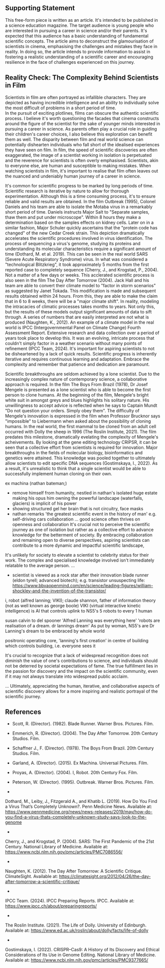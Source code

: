 <!-- SPDX-License-Identifier: zlib-acknowledgement -->
## Supporting Statement
This free-form piece is written as an article. 
It's intended to be published in a science education magazine.
The target audience is young people who are interested in pursuing a career in science and/or their parents.
It's expected that this audience has a basic understanding of fundamental scientific concepts. 
The article aims to deconstruct the glamourisation of scientists in cinema, emphasising the challenges and mistakes they face in reality.
In doing so, the article intends to provide information to assist in fostering a realistic understanding of a scientific career and encouraging resilience in the face of challenges experienced on this journey.

## Reality Check: The Complexity Behind Scientists in Film 

Scientists in film are often portrayed as infallible characters. 
They are depicted as having incredible intelligence and an ability to individually solve the most difficult of problems in a short period of time.   
In the pursuit of exciting plotlines, films can obscure the authentic scientific process.
I believe it's worth questioning the facades that cinema constructs around the figure of the scientist for the sake of younger minds interested in pursuing a career in science.
As parents often play a crucial role in guiding their children's career choices, I also believe this exploration can benefit them as well.
The disparity between film and real world science can potentially dishearten individuals who fall short of the idealised experiences they have seen on film.
In film, the speed of scientific discoveries are often exaggerated, the image of a scientist working in isolation is perpetuated and the reverence for scientists is often overly emphasised.
Scientists, akin to everyone else, are human and susceptible to making mistakes. 
When watching scientists in film, it's important to realise that film often leaves out the nuanced and undeniably human journey of a career in science.

It's common for scientific progress to be marked by long periods of time. 
Scientific research is iterative by nature to allow for thorough experimentation. 
Although this is a time consuming process, it's to ensure reliable and valid results are obtained.
In the film Outbreak (1995), Colonel Daniels and his team are able to isolate the Motaba virus in a remarkably short period of time.
Daniels instructs Major Salt to "Separate samples, thaw them and put under microscope". 
Within 8 hours they make a determination based on the samples effects on kidney cells.
Later on in a similar fashion, Major Schuler quickly ascertains that the "protein code has changed" of the new Cedar Creek strain. 
This depiction dramatically accelerates the scientific procedures involved in virus identification.
The process of sequencing a virus's genome, studying its proteins and understanding its molecular characteristics require a significant amount of time (Dothard, M. et al. 2019).
This can be seen in the real world SARS (Severe Acute Respiratory Syndrome) virus.
In what was considered a "technological Blitzkrieg", it took approximately 5 months from the first reported case to completely sequence (Cherry, J., and Krogstad, P., 2004).
Not a matter of a few days or weeks.
This acclerated scientific process is also seen in the film The Day After Tomorrow (2004).
Jack Hall and his team are able to convert their climate model to "factor in storm scenarios" as suggested by Janet Tokada.
This modification is made and subsequent results obtained within 24 hours.
From this, they are able to make the claim that in 6 to 8 weeks, there will be a "major climate shift".
In reality, modeling the intracacies of climatic processes takes months to years.
Not only this, but the results of these models output significant amounts of data to sift through. 
A series of numbers that are easily interpreted are not what is produced (Naughten, K., 2012).
An example of a climate model in the real world is IPCC (Intergovernmental Panel on Climate Change) Fourth Assessment Report.
Extensive research and data collection over a period of years took place to develop this.
It was an evolving, intricate process that couldn't simply factor in a weather scenario without many points of refinement (IPCC Team, 2024).
It's important for aspiring scientists to not be disheartened by a lack of quick results. 
Scientific progress is inherently iterative and requires continuous learning and adaptation.
Embrace the complexity and remember that patience and dedication are paramount.


Scientific breakthroughs are seldom achieved by a lone scientist. 
Due to the increasingly complex nature of contemporary science, a collaborative approach is required.
In the film The Boys From Brazil (1978), Dr Josef Mengele is presented as a lone scientist who is able to become the first person to clone humans.
At the beginning of the film, Mengele's bright white suit in amongst greys and blues highlights his solitary nature.
His unwillingness to accept advice is reflected when he says to Captain Mundt "Do not question your orders. Simply obey them".
The difficulty of Mengele's innovation is expressed in the film when Professor Brucknor says "impossible" to Liebermann when asked about the possibility of cloning humans.
In the real world, the first mammal to be cloned from an adult cell occurred with Dolly the sheep in 1996 (The Roslin Institute, 2021).
The film predates this milestone, dramatically evelating the complexity of Mengele's acheivements.
By looking at the gene editing technology CRIPSR, it can be seen that a collective effort from scientists is required for innovation.
Major breakthroughs in the fields of molecular biology, bioinformatics and genetics were attained.
This knowledge was pooled together to ultimately allow scientists to edit specific DNA sequences (Gostimskaya, I., 2022).
As a result, it's unrealistic to think that a single scientist would be able to successfully implement human cloning on their own.

ex machina (nathan bateman;)
- remove himself from humanity, nestled in nathan's isolated huge estate making his opus
him owning the powerful landscape (waterfalls, glaciers) is implicit of his power
- showing structured gel her brain that is not circuitry, face masks
- nathan remarks 'the greatest scientific event in the history of man'
e.g. self-driving cars collaboration
...
good science often thrives on openness and collaboration
It's crucial not to perceive the scientific journey as one of isolation but rather as a collective effort to advance knowledge for the betterment of society. By embracing collaboration and remaining open to diverse perspectives, aspiring scientists can contribute to a more dynamic and impactful scientific landscape,

It's unlikely for society to elevate a scientist to celebrity status for their work. 
The complex and specialised knowledge involved isn't immediately relatable to the average person.
...
* scientist is viewed as a rock star after their innovation
blade runner (eldon tyrell; advanced biotech); 
e.g. transistor
unsuspecting life: https://www.bbvaopenmind.com/en/science/leading-figures/william-shockley-and-the-invention-of-the-transistor/

i, robot (alfred lanning; VIKI);
claude shannon, father of information theory (not as well known as george boole)
VIKI (virtual interactive kinetic intelligence) is AI that controls uplink to NS5's
5 robots to every 1 human

susan calvin to del spooner 'Alfred Lanning was everything here'
'robots are realisation of a dream. dr lannings dream'
As put by woman, NS5's are Dr Lanning's dream to be embraced by whole world

positronic operating core, 'lanning's first creation' in centre of building which controls building, i.e. everyone sees it

It's crucial to recognize that a lack of widespread recognition does not diminish the value of one's contributions to science, 
and individuals should not be deterred by societal expectations of fame. 
The true fulfillment lies in the passion for discovery and the impact on the scientific community, even if it may not always translate into widespread public acclaim.

...
Ultimately, appreciating the human, iterative, and collaborative aspects of scientific discovery allows for a more inspiring and realistic portrayal of the scientific journey.

## References
* Scott, R. (Director). (1982). Blade Runner. Warner Bros. Pictures. Film.
* Emmerich, R. (Director). (2004). The Day After Tomorrow. 20th Century Studios. Film.
* Schaffner J., F. (Director). (1978). The Boys From Brazil. 20th Century Studios. Film.
* Garland, A. (Director). (2015). Ex Machina. Universal Pictures. Film.
* Proyas, A. (Director). (2004). I, Robot. 20th Century Fox. Film.
* Peterson, W. (Director). (1995). Outbreak. Warner Bros. Pictures. Film.

* 
Dothard, M., Leiby, J., Fitzgerald A., and Khatib L.
(2019).
How Do You Find a Virus That’s Completely Unknown?.
Penn Medicine News.
Available at: https://www.pennmedicine.org/news/news-releases/2019/may/how-do-you-find-a-virus-thats-completely-unknown-study-says-look-to-the-genome

*
Cherry, J., and Krogstad, P.
(2004).
SARS: The First Pandemic of the 21st Century.
National Library of Medicine.
Available at: https://www.ncbi.nlm.nih.gov/pmc/articles/PMC7086556/

* 
Naughten, K.
(2012).
The Day After Tomorrow: A Scientific Critique.
ClimateSight.
Available at: https://climatesight.org/2012/04/26/the-day-after-tomorrow-a-scientific-critique/

* 
IPCC Team.
(2024).
IPCC Preparing Reports.
IPCC.
Available at: https://www.ipcc.ch/about/preparingreports/

* 
The Roslin Institute.
(2021).
The Life of Dolly.
University of Edinburgh.
Available at: https://www.ed.ac.uk/roslin/about/dolly/facts/life-of-dolly

*
Gostimskaya, I.
(2022).
CRISPR–Cas9: A History of Its Discovery and Ethical Considerations of Its Use in Genome Editing.
National Library of Medicine.
Available at: https://www.ncbi.nlm.nih.gov/pmc/articles/PMC9377665/  
